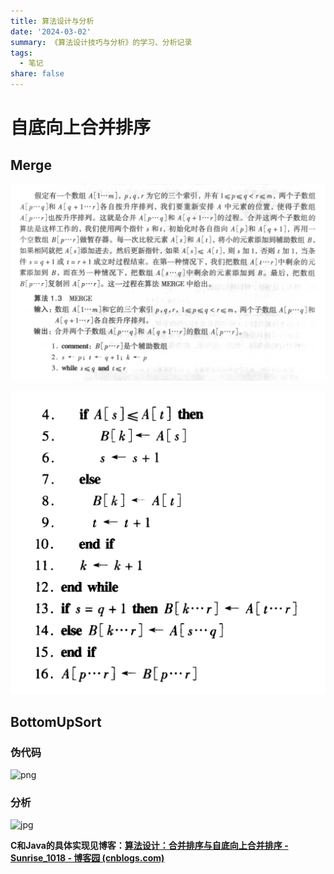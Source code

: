 ```yaml
---
title: 算法设计与分析
date: '2024-03-02'
summary: 《算法设计技巧与分析》的学习、分析记录
tags:
  - 笔记
share: false
---
```


# 自底向上合并排序

## **Merge**

![merge1](merge1.png)

![merge2](merge2.png)

## **BottomUpSort**

### 伪代码

![png](https://pic2.zhimg.com/80/v2-f50964559b64b797e6b410e3c280737d_720w.webp)

### 分析

![jpg](https://pic4.zhimg.com/80/v2-e54923079eac3d22c82f35167733c7f3_720w.webp)

**C和Java的具体实现见博客：[算法设计：合并排序与自底向上合并排序 - Sunrise_1018 - 博客园 (cnblogs.com)](https://www.cnblogs.com/sunriseblogs/p/9954005.html)**